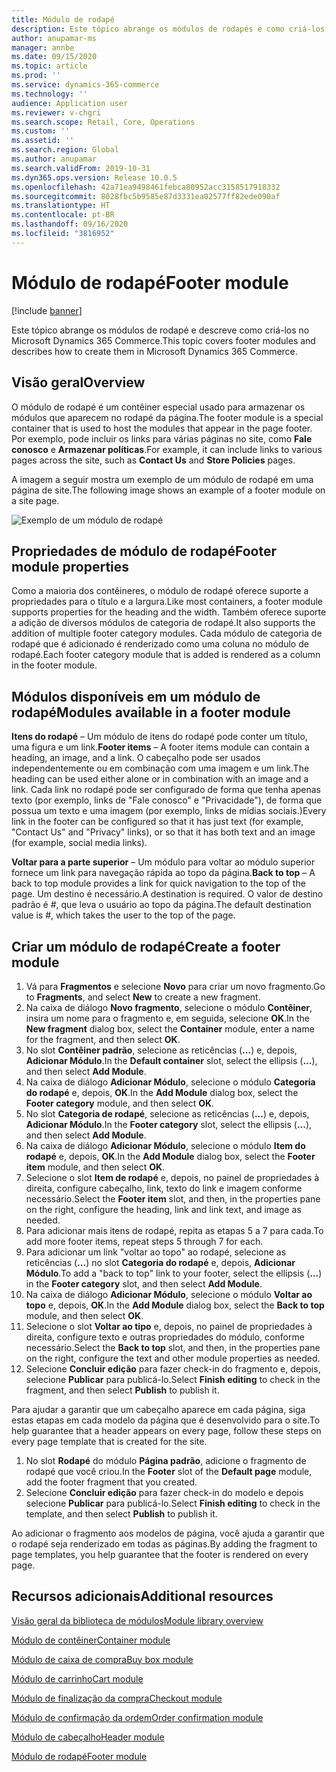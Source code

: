 ```yaml
---
title: Módulo de rodapé
description: Este tópico abrange os módulos de rodapés e como criá-los no Dynamics 365 Commerce.
author: anupamar-ms
manager: annbe
ms.date: 09/15/2020
ms.topic: article
ms.prod: ''
ms.service: dynamics-365-commerce
ms.technology: ''
audience: Application user
ms.reviewer: v-chgri
ms.search.scope: Retail, Core, Operations
ms.custom: ''
ms.assetid: ''
ms.search.region: Global
ms.author: anupamar
ms.search.validFrom: 2019-10-31
ms.dyn365.ops.version: Release 10.0.5
ms.openlocfilehash: 42a71ea9498461febca80952acc3158517918332
ms.sourcegitcommit: 8028fbc5b9585e87d3331ea02577ff82ede090af
ms.translationtype: HT
ms.contentlocale: pt-BR
ms.lasthandoff: 09/16/2020
ms.locfileid: "3816952"
---
```

# <a name="footer-module"></a><span data-ttu-id="3739a-103">Módulo de rodapé</span><span class="sxs-lookup"><span data-stu-id="3739a-103">Footer module</span></span>  

[!include [banner](includes/banner.md)]

<span data-ttu-id="3739a-104">Este tópico abrange os módulos de rodapé e descreve como criá-los no Microsoft Dynamics 365 Commerce.</span><span class="sxs-lookup"><span data-stu-id="3739a-104">This topic covers footer modules and describes how to create them in Microsoft Dynamics 365 Commerce.</span></span>

## <a name="overview"></a><span data-ttu-id="3739a-105">Visão geral</span><span class="sxs-lookup"><span data-stu-id="3739a-105">Overview</span></span>

<span data-ttu-id="3739a-106">O módulo de rodapé é um contêiner especial usado para armazenar os módulos que aparecem no rodapé da página.</span><span class="sxs-lookup"><span data-stu-id="3739a-106">The footer module is a special container that is used to host the modules that appear in the page footer.</span></span> <span data-ttu-id="3739a-107">Por exemplo, pode incluir os links para várias páginas no site, como **Fale conosco** e **Armazenar políticas**.</span><span class="sxs-lookup"><span data-stu-id="3739a-107">For example, it can include links to various pages across the site, such as **Contact Us** and **Store Policies** pages.</span></span>

<span data-ttu-id="3739a-108">A imagem a seguir mostra um exemplo de um módulo de rodapé em uma página de site.</span><span class="sxs-lookup"><span data-stu-id="3739a-108">The following image shows an example of a footer module on a site page.</span></span>

![Exemplo de um módulo de rodapé](./media/ecommerce-footer.PNG)

## <a name="footer-module-properties"></a><span data-ttu-id="3739a-110">Propriedades de módulo de rodapé</span><span class="sxs-lookup"><span data-stu-id="3739a-110">Footer module properties</span></span> 

<span data-ttu-id="3739a-111">Como a maioria dos contêineres, o módulo de rodapé oferece suporte a propriedades para o título e a largura.</span><span class="sxs-lookup"><span data-stu-id="3739a-111">Like most containers, a footer module supports properties for the heading and the width.</span></span> <span data-ttu-id="3739a-112">Também oferece suporte a adição de diversos módulos de categoria de rodapé.</span><span class="sxs-lookup"><span data-stu-id="3739a-112">It also supports the addition of multiple footer category modules.</span></span> <span data-ttu-id="3739a-113">Cada módulo de categoria de rodapé que é adicionado é renderizado como uma coluna no módulo de rodapé.</span><span class="sxs-lookup"><span data-stu-id="3739a-113">Each footer category module that is added is rendered as a column in the footer module.</span></span>

## <a name="modules-available-in-a-footer-module"></a><span data-ttu-id="3739a-114">Módulos disponíveis em um módulo de rodapé</span><span class="sxs-lookup"><span data-stu-id="3739a-114">Modules available in a footer module</span></span>

<span data-ttu-id="3739a-115">**Itens do rodapé** – Um módulo de itens do rodapé pode conter um título, uma figura e um link.</span><span class="sxs-lookup"><span data-stu-id="3739a-115">**Footer items** – A footer items module can contain a heading, an image, and a link.</span></span> <span data-ttu-id="3739a-116">O cabeçalho pode ser usados independentemente ou em combinação com uma imagem e um link.</span><span class="sxs-lookup"><span data-stu-id="3739a-116">The heading can be used either alone or in combination with an image and a link.</span></span> <span data-ttu-id="3739a-117">Cada link no rodapé pode ser configurado de forma que tenha apenas texto (por exemplo, links de "Fale conosco" e "Privacidade"), de forma que possua um texto e uma imagem (por exemplo, links de mídias sociais.)</span><span class="sxs-lookup"><span data-stu-id="3739a-117">Every link in the footer can be configured so that it has just text (for example, "Contact Us" and "Privacy" links), or so that it has both text and an image (for example, social media links).</span></span>

<span data-ttu-id="3739a-118">**Voltar para a parte superior** – Um módulo para voltar ao módulo superior fornece um link para navegação rápida ao topo da página.</span><span class="sxs-lookup"><span data-stu-id="3739a-118">**Back to top** – A back to top module provides a link for quick navigation to the top of the page.</span></span> <span data-ttu-id="3739a-119">Um destino é necessário.</span><span class="sxs-lookup"><span data-stu-id="3739a-119">A destination is required.</span></span> <span data-ttu-id="3739a-120">O valor de destino padrão é \#, que leva o usuário ao topo da página.</span><span class="sxs-lookup"><span data-stu-id="3739a-120">The default destination value is \#, which takes the user to the top of the page.</span></span>

## <a name="create-a-footer-module"></a><span data-ttu-id="3739a-121">Criar um módulo de rodapé</span><span class="sxs-lookup"><span data-stu-id="3739a-121">Create a footer module</span></span>

1. <span data-ttu-id="3739a-122">Vá para **Fragmentos** e selecione **Novo** para criar um novo fragmento.</span><span class="sxs-lookup"><span data-stu-id="3739a-122">Go to **Fragments**, and select **New** to create a new fragment.</span></span>
1. <span data-ttu-id="3739a-123">Na caixa de diálogo **Novo fragmento**, selecione o módulo **Contêiner**, insira um nome para o fragmento e, em seguida, selecione **OK**.</span><span class="sxs-lookup"><span data-stu-id="3739a-123">In the **New fragment** dialog box, select the **Container** module, enter a name for the fragment, and then select **OK**.</span></span>
1. <span data-ttu-id="3739a-124">No slot **Contêiner padrão**, selecione as reticências (**...**) e, depois, **Adicionar Módulo**.</span><span class="sxs-lookup"><span data-stu-id="3739a-124">In the **Default container** slot, select the ellipsis (**...**), and then select **Add Module**.</span></span>
1. <span data-ttu-id="3739a-125">Na caixa de diálogo **Adicionar Módulo**, selecione o módulo **Categoria do rodapé** e, depois, **OK**.</span><span class="sxs-lookup"><span data-stu-id="3739a-125">In the **Add Module** dialog box, select the **Footer category** module, and then select **OK**.</span></span>
1. <span data-ttu-id="3739a-126">No slot **Categoria de rodapé**, selecione as reticências (**...**) e, depois, **Adicionar Módulo**.</span><span class="sxs-lookup"><span data-stu-id="3739a-126">In the **Footer category** slot, select the ellipsis (**...**), and then select **Add Module**.</span></span>
1. <span data-ttu-id="3739a-127">Na caixa de diálogo **Adicionar Módulo**, selecione o módulo **Item do rodapé** e, depois, **OK**.</span><span class="sxs-lookup"><span data-stu-id="3739a-127">In the **Add Module** dialog box, select the **Footer item** module, and then select **OK**.</span></span>
1. <span data-ttu-id="3739a-128">Selecione o slot **Item de rodapé** e, depois, no painel de propriedades à direita, configure cabeçalho, link, texto do link e imagem conforme necessário.</span><span class="sxs-lookup"><span data-stu-id="3739a-128">Select the **Footer item** slot, and then, in the properties pane on the right, configure the heading, link and link text, and image as needed.</span></span>
1. <span data-ttu-id="3739a-129">Para adicionar mais itens de rodapé, repita as etapas 5 a 7 para cada.</span><span class="sxs-lookup"><span data-stu-id="3739a-129">To add more footer items, repeat steps 5 through 7 for each.</span></span>
1. <span data-ttu-id="3739a-130">Para adicionar um link "voltar ao topo" ao rodapé, selecione as reticências (**...**) no slot **Categoria do rodapé** e, depois, **Adicionar Módulo**.</span><span class="sxs-lookup"><span data-stu-id="3739a-130">To add a "back to top" link to your footer, select the ellipsis (**...**) in the **Footer category** slot, and then select **Add Module**.</span></span>
1. <span data-ttu-id="3739a-131">Na caixa de diálogo **Adicionar Módulo**, selecione o módulo **Voltar ao topo** e, depois, **OK**.</span><span class="sxs-lookup"><span data-stu-id="3739a-131">In the **Add Module** dialog box, select the **Back to top** module, and then select **OK**.</span></span>
1. <span data-ttu-id="3739a-132">Selecione o slot **Voltar ao tipo** e, depois, no painel de propriedades à direita, configure texto e outras propriedades do módulo, conforme necessário.</span><span class="sxs-lookup"><span data-stu-id="3739a-132">Select the **Back to top** slot, and then, in the properties pane on the right, configure the text and other module properties as needed.</span></span>
1. <span data-ttu-id="3739a-133">Selecione **Concluir edição** para fazer check-in do fragmento e, depois, selecione **Publicar** para publicá-lo.</span><span class="sxs-lookup"><span data-stu-id="3739a-133">Select **Finish editing** to check in the fragment, and then select **Publish** to publish it.</span></span>

<span data-ttu-id="3739a-134">Para ajudar a garantir que um cabeçalho aparece em cada página, siga estas etapas em cada modelo da página que é desenvolvido para o site.</span><span class="sxs-lookup"><span data-stu-id="3739a-134">To help guarantee that a header appears on every page, follow these steps on every page template that is created for the site.</span></span>

1. <span data-ttu-id="3739a-135">No slot **Rodapé** do módulo **Página padrão**, adicione o fragmento de rodapé que você criou.</span><span class="sxs-lookup"><span data-stu-id="3739a-135">In the **Footer** slot of the **Default page** module, add the footer fragment that you created.</span></span>
1. <span data-ttu-id="3739a-136">Selecione **Concluir edição** para fazer check-in do modelo e depois selecione **Publicar** para publicá-lo.</span><span class="sxs-lookup"><span data-stu-id="3739a-136">Select **Finish editing** to check in the template, and then select **Publish** to publish it.</span></span>

<span data-ttu-id="3739a-137">Ao adicionar o fragmento aos modelos de página, você ajuda a garantir que o rodapé seja renderizado em todas as páginas.</span><span class="sxs-lookup"><span data-stu-id="3739a-137">By adding the fragment to page templates, you help guarantee that the footer is rendered on every page.</span></span>

## <a name="additional-resources"></a><span data-ttu-id="3739a-138">Recursos adicionais</span><span class="sxs-lookup"><span data-stu-id="3739a-138">Additional resources</span></span>

[<span data-ttu-id="3739a-139">Visão geral da biblioteca de módulos</span><span class="sxs-lookup"><span data-stu-id="3739a-139">Module library overview</span></span>](starter-kit-overview.md)

[<span data-ttu-id="3739a-140">Módulo de contêiner</span><span class="sxs-lookup"><span data-stu-id="3739a-140">Container module</span></span>](add-container-module.md)

[<span data-ttu-id="3739a-141">Módulo de caixa de compra</span><span class="sxs-lookup"><span data-stu-id="3739a-141">Buy box module</span></span>](add-buy-box.md)

[<span data-ttu-id="3739a-142">Módulo de carrinho</span><span class="sxs-lookup"><span data-stu-id="3739a-142">Cart module</span></span>](add-cart-module.md)

[<span data-ttu-id="3739a-143">Módulo de finalização da compra</span><span class="sxs-lookup"><span data-stu-id="3739a-143">Checkout module</span></span>](add-checkout-module.md)

[<span data-ttu-id="3739a-144">Módulo de confirmação da ordem</span><span class="sxs-lookup"><span data-stu-id="3739a-144">Order confirmation module</span></span>](order-confirmation-module.md)

[<span data-ttu-id="3739a-145">Módulo de cabeçalho</span><span class="sxs-lookup"><span data-stu-id="3739a-145">Header module</span></span>](author-header-module.md)

[<span data-ttu-id="3739a-146">Módulo de rodapé</span><span class="sxs-lookup"><span data-stu-id="3739a-146">Footer module</span></span>](author-footer-module.md)
